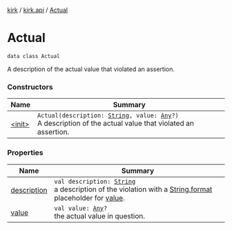 [kirk](../../index.md) / [kirk.api](../index.md) / [Actual](./index.md)

# Actual

`data class Actual`

A description of the actual value that violated an assertion.

### Constructors

| Name | Summary |
|---|---|
| [&lt;init&gt;](-init-.md) | `Actual(description: `[`String`](https://kotlinlang.org/api/latest/jvm/stdlib/kotlin/-string/index.html)`, value: `[`Any`](https://kotlinlang.org/api/latest/jvm/stdlib/kotlin/-any/index.html)`?)`<br>A description of the actual value that violated an assertion. |

### Properties

| Name | Summary |
|---|---|
| [description](description.md) | `val description: `[`String`](https://kotlinlang.org/api/latest/jvm/stdlib/kotlin/-string/index.html)<br>a description of the violation with a [String.format](https://kotlinlang.org/api/latest/jvm/stdlib/kotlin.text/format.html) placeholder for [value](value.md). |
| [value](value.md) | `val value: `[`Any`](https://kotlinlang.org/api/latest/jvm/stdlib/kotlin/-any/index.html)`?`<br>the actual value in question. |
